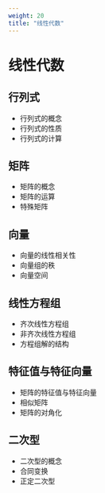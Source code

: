 ```yaml
---
weight: 20
title: "线性代数"
---
```


# 线性代数

## 行列式
- 行列式的概念
- 行列式的性质
- 行列式的计算

## 矩阵
- 矩阵的概念
- 矩阵的运算
- 特殊矩阵

## 向量
- 向量的线性相关性
- 向量组的秩
- 向量空间

## 线性方程组
- 齐次线性方程组
- 非齐次线性方程组
- 方程组解的结构

## 特征值与特征向量
- 矩阵的特征值与特征向量
- 相似矩阵
- 矩阵的对角化

## 二次型
- 二次型的概念
- 合同变换
- 正定二次型

